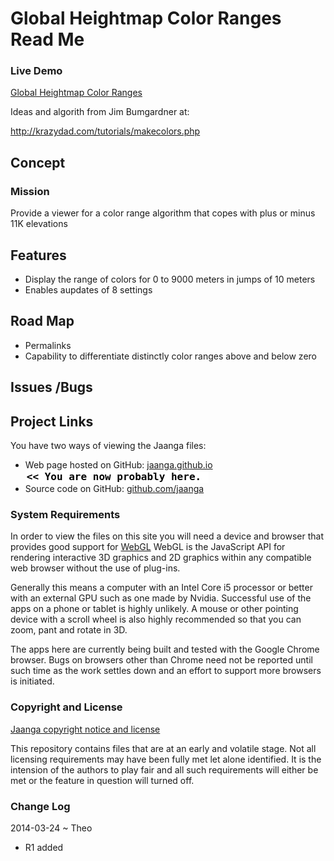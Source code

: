Global Heightmap Color Ranges Read Me
=====================================

### Live Demo

[Global Heightmap Color Ranges]( http://jaanga.github.io/terrain-plus/cookbook/global-heightmap-color-ranges/latest/ )

Ideas and algorith from Jim Bumgardner at:

<http://krazydad.com/tutorials/makecolors.php>

## Concept

### Mission
Provide a viewer for a color range algorithm that copes with plus or minus 11K elevations

<!--
###Vision
-->

## Features

* Display the range of colors for 0 to 9000 meters in jumps of 10 meters
* Enables aupdates of 8 settings 

## Road Map

* Permalinks
* Capability to differentiate distinctly color ranges above and below zero


## Issues /Bugs


## Project Links

You have two ways of viewing the Jaanga files:

* Web page hosted on GitHub: [jaanga.github.io]( http://jaanga.github.io//terrain-plus/cookbook/global-heightmap-color-ranges/ "view the files as apps." ) <input value="<< You are now probably here." size=28 style="font:bold 12pt monospace;border-width:0;" >  
* Source code on GitHub: [github.com/jaanga]( https://github.com/jaanga/terrain-plus/tree/gh-pages/cookbook/global-heightmap-color-ranges "View the files as source code." ) <scan style=display:none ><< You are now probably here.</scan>


### System Requirements

In order to view the files on this site you will need a device and browser that provides good support for [WebGL](http://get.webgl.org/)
WebGL is the JavaScript API for rendering interactive 3D graphics and 2D graphics within any compatible web browser without the use of plug-ins. 

Generally this means a computer with an Intel Core i5 processor or better with an external GPU such as one made by Nvidia. 
Successful use of the apps on a phone or tablet is highly unlikely. 
A mouse or other pointing device with a scroll wheel is also highly recommended so that you can zoom, pant and rotate in 3D.
 
The apps here are currently being built and tested with the Google Chrome browser. 
Bugs on browsers other than Chrome need not be reported until such time as the work settles down and an effort to support more browsers is initiated.



### Copyright and License

[Jaanga copyright notice and license]( https://github.com/jaanga/jaanga.github.io/blob/master/jaanga-copyright-and-mit-license.md )

This repository contains files that are  at an early and volatile stage. Not all licensing requirements may have been fully met let alone identified. It is the intension of the authors to play fair and all such requirements will either be met or the feature in question will turned off.

### Change Log

2014-03-24 ~ Theo

* R1 added



